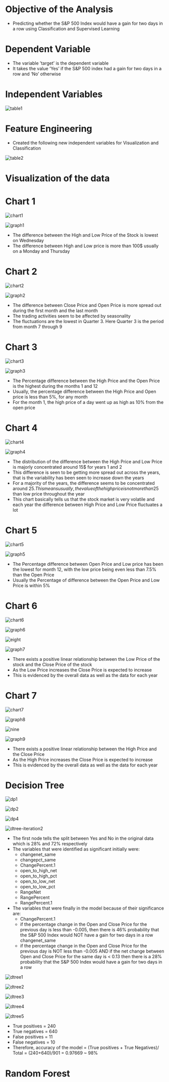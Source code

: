 # Objective of the Analysis
* Predicting whether the S&P 500 Index would have a gain for two days in a row using Classification and Supervised Learning 

# Dependent Variable

* The variable ’target’ is the dependent variable
* It takes the value ‘Yes’ if the S&P 500 index had a gain for two days in a row and ‘No’ otherwise

# Independent Variables 

![table1](https://github.com/Sonull/Classification-and-Supervised-Learning-on-Financial-Data/blob/master/Visualization/table1.png)

# Feature Engineering

* Created the following new independent variables for Visualization and Classification

![table2](https://github.com/Sonull/Classification-and-Supervised-Learning-on-Financial-Data/blob/master/Visualization/table2.png)

# Visualization of the data

# Chart 1

![chart1](https://github.com/Sonull/Classification-and-Supervised-Learning-on-Financial-Data/blob/master/Codes/chart1.png)

![graph1](https://github.com/Sonull/Classification-and-Supervised-Learning-on-Financial-Data/blob/master/Visualization/graph1.png)

* The difference between the High and Low Price of the Stock is lowest on Wednesday
* The difference between High and Low price is more than 100$ usually on a Monday and Thursday

# Chart 2

![chart2](https://github.com/Sonull/Classification-and-Supervised-Learning-on-Financial-Data/blob/master/Codes/chart2.png)

![graph2](https://github.com/Sonull/Classification-and-Supervised-Learning-on-Financial-Data/blob/master/Visualization/graph2.png)

* The difference between Close Price and Open Price is more spread out during the first month and the last month
* The trading activities seem to be affected by seasonality
* The fluctuations are the lowest in Quarter 3. Here Quarter 3 is the period from month 7 through 9

# Chart 3

![chart3](https://github.com/Sonull/Classification-and-Supervised-Learning-on-Financial-Data/blob/master/Codes/chart3.png)

![graph3](https://github.com/Sonull/Classification-and-Supervised-Learning-on-Financial-Data/blob/master/Visualization/graph3.png)

* The Percentage difference between the High Price and the Open Price is the highest during the months 1 and 12
* Usually, the percentage difference between the High Price and Open price is less than 5%, for any month
* For the month 1, the high price of a day went up as high as 10% from the open price

# Chart 4

![chart4](https://github.com/Sonull/Classification-and-Supervised-Learning-on-Financial-Data/blob/master/Codes/chart4.png)

![graph4](https://github.com/Sonull/Classification-and-Supervised-Learning-on-Financial-Data/blob/master/Visualization/graph4.png)

* The distribution of the difference between the High Price and Low Price is majorly concentrated around 15$ for years 1 and 2
* This difference is seen to be getting more spread out across the years, that is the variability has been seen to increase down the years
* For a majority of the years, the difference seems to be concentrated around 25$. This means usually, the value of the high price is not more than 25$ than low price throughout the year
* This chart basically tells us that the stock market is very volatile and each year the difference between High Price and Low Price fluctuates a lot

# Chart 5

![chart5](https://github.com/Sonull/Classification-and-Supervised-Learning-on-Financial-Data/blob/master/Codes/chart5.png)

![graph5](https://github.com/Sonull/Classification-and-Supervised-Learning-on-Financial-Data/blob/master/Visualization/graph5.png)

* The Percentage difference between Open Price and Low price has been the lowest for month 12, with the low price being even less than 7.5% than the Open Price
* Usually the Percentage of difference between the Open Price and Low Price is within 5% 

# Chart 6

![chart6](https://github.com/Sonull/Classification-and-Supervised-Learning-on-Financial-Data/blob/master/Codes/chart6.png)

![graph6](https://github.com/Sonull/Classification-and-Supervised-Learning-on-Financial-Data/blob/master/Visualization/graph6.png)

![eight](https://github.com/Sonull/Classification-and-Supervised-Learning-on-Financial-Data/blob/master/Codes/eight.png)

![graph7](https://github.com/Sonull/Classification-and-Supervised-Learning-on-Financial-Data/blob/master/Visualization/graph7.png)

 * There exists a positive linear relationship between the Low Price of the stock and the Close Price of the stock
 * As the Low Price increases the Close Price is expected to increase
 * This is evidenced by the overall data as well as the data for each year  

# Chart 7

![chart7](https://github.com/Sonull/Classification-and-Supervised-Learning-on-Financial-Data/blob/master/Codes/chart7.png)

![graph8](https://github.com/Sonull/Classification-and-Supervised-Learning-on-Financial-Data/blob/master/Visualization/graph8.png)

![nine](https://github.com/Sonull/Classification-and-Supervised-Learning-on-Financial-Data/blob/master/Codes/nine.png)

![graph9](https://github.com/Sonull/Classification-and-Supervised-Learning-on-Financial-Data/blob/master/Visualization/graph9.png)

 * There exists a positive linear relationship between the High Price and the Close Price
 * As the High Price increases the Close Price is expected to increase
 * This is evidenced by the overall data as well as the data for each year  

# Decision Tree

![dp1](https://github.com/Sonull/Classification-and-Supervised-Learning-on-Financial-Data/blob/master/Codes/dp1.png)

![dp2](https://github.com/Sonull/Classification-and-Supervised-Learning-on-Financial-Data/blob/master/Codes/dp2.png)

![dp4](https://github.com/Sonull/Classification-and-Supervised-Learning-on-Financial-Data/blob/master/Codes/dp3.png)

![dtree-iteration2](https://github.com/Sonull/Classification-and-Supervised-Learning-on-Financial-Data/blob/master/Visualization/dtree-iteration2.png)

* The first node tells the split between Yes and No in the original data which is 28% and 72% respectively 
* The variables that were identified as significant initially were:
  * changenet_same 				
  * changepct_same  
  * ChangePercent.1 
  * open_to_high_net 
  * open_to_high_pct  
  * open_to_low_net  
  * open_to_low_pct     
  * RangeNet    
  * RangePercent  
  * RangePercent.1  
* The variables that were finally in the model because of their significance are:
  * ChangePercent.1 
  * if the percentage change in the Open and Close Price for the previous day is less than -0.005, then there is 46% probability that the S&P 500 Index would NOT have a gain for two days in a row 
changenet_same
  * if the percentage change in the Open and Close Price for the previous day is NOT less than -0.005  AND if the net change between Open and Close Price for the same day is < 0.13 then there is a 28% probability that the S&P 500 Index would have a gain for two days in a row 

![dtree1](https://github.com/Sonull/Classification-and-Supervised-Learning-on-Financial-Data/blob/master/Codes/dtree1.png)

![dtree2](https://github.com/Sonull/Classification-and-Supervised-Learning-on-Financial-Data/blob/master/Codes/dtree2.png)

![dtree3](https://github.com/Sonull/Classification-and-Supervised-Learning-on-Financial-Data/blob/master/Codes/dtree3.png)

![dtree4](https://github.com/Sonull/Classification-and-Supervised-Learning-on-Financial-Data/blob/master/Codes/dtree4.png)

![dtree5](https://github.com/Sonull/Classification-and-Supervised-Learning-on-Financial-Data/blob/master/Codes/dtree5.png)

* True positives = 240
* True negatives = 640
* False positives = 11
* False negatives = 10
* Therefore, accuracy of the model = (True positives + True Negatives)/ Total
		                                 = (240+640)/901
		                                 = 0.97669
		                                 ~ 98%


# Random Forest


